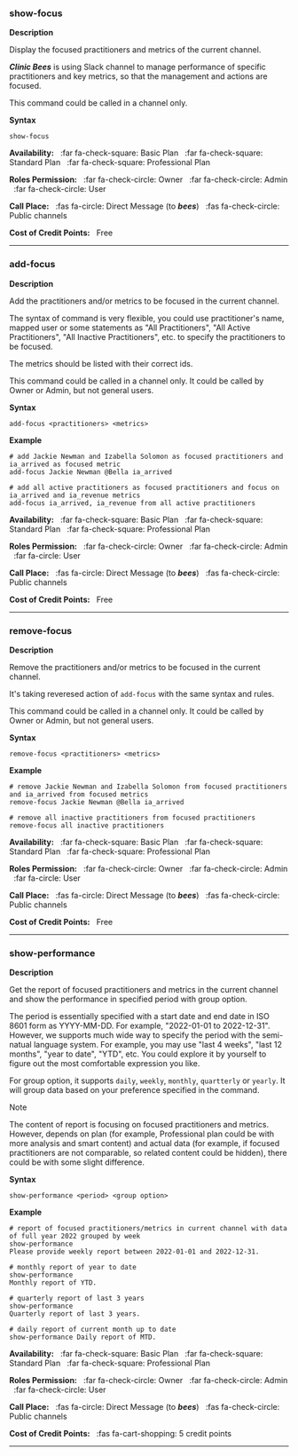 ### show-focus

**Description**

Display the focused practitioners and metrics of the current channel.

_**Clinic Bees**_ is using Slack channel to manage performance of specific practitioners and key metrics,
so that the management and actions are focused.

This command could be called in a channel only.

**Syntax**
```text
show-focus
```

**Availability:** 
&nbsp;&nbsp;:far fa-check-square: Basic Plan
&nbsp;&nbsp;:far fa-check-square: Standard Plan
&nbsp;&nbsp;:far fa-check-square: Professional Plan  

**Roles Permission:**
&nbsp;&nbsp;:far fa-check-circle: Owner
&nbsp;&nbsp;:far fa-check-circle: Admin
&nbsp;&nbsp;:far fa-check-circle: User

**Call Place:**
&nbsp;&nbsp;:fas fa-circle: Direct Message (to _**bees**_)
&nbsp;&nbsp;:fas fa-check-circle: Public channels

**Cost of Credit Points:** &nbsp;&nbsp;Free

--------------------------------------------------------------------------------

### add-focus

**Description**

Add the practitioners and/or metrics to be focused in the current channel.

The syntax of command is very flexible, you could use practitioner's name, mapped user or some
statements as "All Practitioners", "All Active Practitioners", "All Inactive Practitioners", etc.
to specify the practitioners to be focused.

The metrics should be listed with their correct ids.

This command could be called in a channel only.
It could be called by Owner or Admin, but not general users.

**Syntax**
```text
add-focus <practitioners> <metrics>
```

**Example**
```text
# add Jackie Newman and Izabella Solomon as focused practitioners and ia_arrived as focused metric
add-focus Jackie Newman @Bella ia_arrived

# add all active practitioners as focused practitioners and focus on ia_arrived and ia_revenue metrics
add-focus ia_arrived, ia_revenue from all active practitioners
```

**Availability:** 
&nbsp;&nbsp;:far fa-check-square: Basic Plan
&nbsp;&nbsp;:far fa-check-square: Standard Plan
&nbsp;&nbsp;:far fa-check-square: Professional Plan  

**Roles Permission:**
&nbsp;&nbsp;:far fa-check-circle: Owner
&nbsp;&nbsp;:far fa-check-circle: Admin
&nbsp;&nbsp;:far fa-circle: User

**Call Place:**
&nbsp;&nbsp;:fas fa-circle: Direct Message (to _**bees**_)
&nbsp;&nbsp;:fas fa-check-circle: Public channels

**Cost of Credit Points:** &nbsp;&nbsp;Free

--------------------------------------------------------------------------------

### remove-focus

**Description**

Remove the practitioners and/or metrics to be focused in the current channel.

It's taking reveresed action of `add-focus` with the same syntax and rules.

This command could be called in a channel only.
It could be called by Owner or Admin, but not general users.

**Syntax**
```text
remove-focus <practitioners> <metrics>
```

**Example**
```text
# remove Jackie Newman and Izabella Solomon from focused practitioners and ia_arrived from focused metrics
remove-focus Jackie Newman @Bella ia_arrived

# remove all inactive practitioners from focused practitioners
remove-focus all inactive practitioners
```

**Availability:** 
&nbsp;&nbsp;:far fa-check-square: Basic Plan
&nbsp;&nbsp;:far fa-check-square: Standard Plan
&nbsp;&nbsp;:far fa-check-square: Professional Plan  

**Roles Permission:**
&nbsp;&nbsp;:far fa-check-circle: Owner
&nbsp;&nbsp;:far fa-check-circle: Admin
&nbsp;&nbsp;:far fa-circle: User

**Call Place:**
&nbsp;&nbsp;:fas fa-circle: Direct Message (to _**bees**_)
&nbsp;&nbsp;:fas fa-check-circle: Public channels

**Cost of Credit Points:** &nbsp;&nbsp;Free

--------------------------------------------------------------------------------

### show-performance

**Description**

Get the report of focused practitioners and metrics in the current channel and
show the performance in specified period with group option.

The period is essentially specified with a start date and end date in ISO 8601 form as YYYY-MM-DD.
For example, "2022-01-01 to 2022-12-31".  However, we supports much wide way to specify the period
with the semi-natual language system.  For example, you may use "last 4 weeks", "last 12 months",
"year to date", "YTD", etc.  You could explore it by yourself to figure out the most comfortable
expression you like.

For group option, it supports `daily`, `weekly`, `monthly`, `quartterly` or `yearly`.
It will group data based on your preference specified in the command.

>[!NOTE]
The content of report is focusing on focused practitioners and metrics.  However, depends on plan
(for example, Professional plan could be with more analysis and smart content) and actual data 
(for example, if focused practitioners are not comparable, so related content could be hidden),
there could be with some slight difference.

**Syntax**
```text
show-performance <period> <group option>
```

**Example**
```text
# report of focused practitioners/metrics in current channel with data of full year 2022 grouped by week
show-performance 
Please provide weekly report between 2022-01-01 and 2022-12-31. 

# monthly report of year to date
show-performance
Monthly report of YTD.

# quarterly report of last 3 years
show-performance
Quarterly report of last 3 years.

# daily report of current month up to date
show-performance Daily report of MTD.
```

**Availability:** 
&nbsp;&nbsp;:far fa-check-square: Basic Plan
&nbsp;&nbsp;:far fa-check-square: Standard Plan
&nbsp;&nbsp;:far fa-check-square: Professional Plan  

**Roles Permission:**
&nbsp;&nbsp;:far fa-check-circle: Owner
&nbsp;&nbsp;:far fa-check-circle: Admin
&nbsp;&nbsp;:far fa-check-circle: User

**Call Place:**
&nbsp;&nbsp;:fas fa-circle: Direct Message (to _**bees**_)
&nbsp;&nbsp;:fas fa-check-circle: Public channels

**Cost of Credit Points:** &nbsp;&nbsp;:fas fa-cart-shopping: 5 credit points

--------------------------------------------------------------------------------
